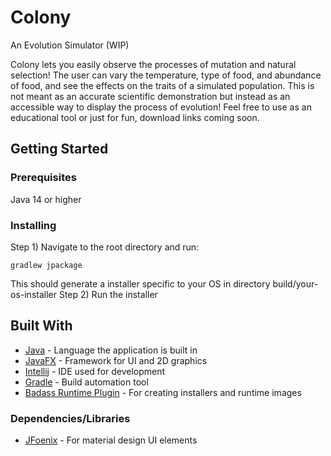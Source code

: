 # Colony
 An Evolution Simulator (WIP)

Colony lets you easily observe the processes of mutation and natural selection!
The user can vary the temperature, type of food, and abundance of food, and see the effects on the traits of a simulated population.
This is not meant as an accurate scientific demonstration but instead as an accessible way to display the process of evolution!
Feel free to use as an educational tool or just for fun, download links coming soon.

## Getting Started
### Prerequisites
Java 14 or higher
### Installing
Step 1) Navigate to the root directory and run:
```
gradlew jpackage
```
This should generate a installer specific to your OS in directory build/your-os-installer
Step 2) Run the installer

## Built With
* [Java](https://www.java.com/en/) - Language the application is built in
* [JavaFX](https://openjfx.io) - Framework for UI and 2D graphics
* [Intellij](https://www.jetbrains.com/idea/) - IDE used for development
* [Gradle](https://gradle.org/features/) - Build automation tool
* [Badass Runtime Plugin](https://badass-runtime-plugin.beryx.org/releases/latest/) - For creating installers and runtime images
### Dependencies/Libraries
* [JFoenix](https://github.com/sshahine/JFoenix) - For material design UI elements
